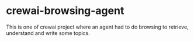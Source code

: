 # crewai-browsing-agent
This is one of crewai project where an agent had to do browsing to retrieve, understand and write some topics.
